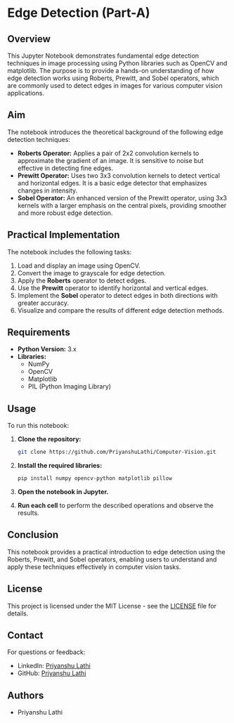 # Edge Detection (Part-A)

## Overview

This Jupyter Notebook demonstrates fundamental edge detection techniques in image processing using Python libraries such as OpenCV and matplotlib. The purpose is to provide a hands-on understanding of how edge detection works using Roberts, Prewitt, and Sobel operators, which are commonly used to detect edges in images for various computer vision applications.

## Aim

The notebook introduces the theoretical background of the following edge detection techniques:

- **Roberts Operator:** Applies a pair of 2x2 convolution kernels to approximate the gradient of an image. It is sensitive to noise but effective in detecting fine edges.
- **Prewitt Operator:** Uses two 3x3 convolution kernels to detect vertical and horizontal edges. It is a basic edge detector that emphasizes changes in intensity.
- **Sobel Operator:** An enhanced version of the Prewitt operator, using 3x3 kernels with a larger emphasis on the central pixels, providing smoother and more robust edge detection.

## Practical Implementation

The notebook includes the following tasks:

1. Load and display an image using OpenCV.
2. Convert the image to grayscale for edge detection.
3. Apply the **Roberts** operator to detect edges.
4. Use the **Prewitt** operator to identify horizontal and vertical edges.
5. Implement the **Sobel** operator to detect edges in both directions with greater accuracy.
6. Visualize and compare the results of different edge detection methods.

## Requirements

- **Python Version:** 3.x
- **Libraries:**
    - NumPy
    - OpenCV
    - Matplotlib
    - PIL (Python Imaging Library)


## Usage

To run this notebook:

1. **Clone the repository:**
    ```bash
    git clone https://github.com/PriyanshuLathi/Computer-Vision.git
    ```

2. **Install the required libraries:**
    ```bash
    pip install numpy opencv-python matplotlib pillow
    ```

3. **Open the notebook in Jupyter.**

4. **Run each cell** to perform the described operations and observe the results.

## Conclusion

This notebook provides a practical introduction to edge detection using the Roberts, Prewitt, and Sobel operators, enabling users to understand and apply these techniques effectively in computer vision tasks.

## License

This project is licensed under the MIT License - see the [LICENSE](https://github.com/PriyanshuLathi/Computer-Vision/blob/main/LICENSE) file for details.

## Contact

For questions or feedback:

- LinkedIn: [Priyanshu Lathi](https://www.linkedin.com/in/priyanshu-lathi)
- GitHub: [Priyanshu Lathi](https://github.com/PriyanshuLathi)

## Authors

- Priyanshu Lathi
